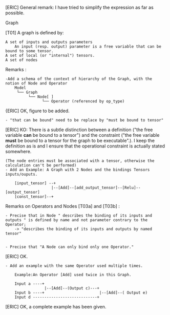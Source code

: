[ERIC] General remark: I have tried to simplify the expression as far as possible. 

Graph

[T01] A graph is defined by:

    A set of inputs and outputs parameters
        An input (resp. output) parameter is a free variable that can be bound to some tensor.
    A set of local (or "internal") tensors.
    A set of nodes


Remarks : 

	-Add a schema of the context of hierarchy of the Graph, with the notion of Node and Operator 
		Model
		 └── Graph
			  └── Node[ ]
					└── Operator (referenced by op_type)

{ERIC] OK, figure to be added.

	- "that can be bound" need to be replace by "must be bound to tensor" 

[ERIC] KO: There is a subtle distinction between a definition ("the free variable **can** be bound to a tensor") and the constraint ("the free variable **must** be bound to a tensor for the graph to be executable".). I keep the definition as is and I ensure that the operational constraint is actually stated somewhere.

	(The node entries must be associated with a tensor, otherwise the calculation can't be performed)
	- Add an Example: A Graph with 2 Nodes and the bindings Tensors inputs/ouputs.

		[input_tensor] --+
						|--[Add]--[add_output_tensor]--[Relu]--[output_tensor]
		[const_tensor]--+



Remarks on Operators and Nodes [T03a] and [T03b] : 
	
	- Precise that in Node " describes the binding of its inputs and outputs " is defined by name and not parameter contrary to the Operator;
		-> "describes the binding of its inputs and outputs by named tensor"
	
	
	- Precise that "A Node can only bind only one Operator." 

[ERIC] OK. 
	
	- Add an example with the same Operator used multiple times.
	
		Example:An Operator [Add] used twice in this Graph.

		Input a ----+
					 |--[Add]--(Output c)---+
		Input b ----+                        |--[Add]--( Output e)
		Input d ----------------------------+

[ERIC] OK, a complete example has been given.

